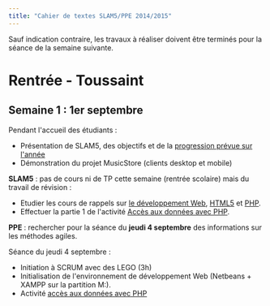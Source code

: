 ```yaml
---
title: "Cahier de textes SLAM5/PPE 2014/2015"
---
```


Sauf indication contraire, les travaux à réaliser doivent être terminés pour la séance de la semaine suivante.

# Rentrée - Toussaint

## Semaine 1 : 1er septembre

Pendant l'accueil des étudiants :

* Présentation de SLAM5, des objectifs et de la [progression prévue sur l'année](https://docs.google.com/spreadsheet/ccc?key=0Ai28xIJg0K-zdFhYV1p1UHc3T3ItaENkYWtEQnRWYkE&usp=sharing)
* Démonstration du projet MusicStore (clients desktop et mobile)

**SLAM5** : pas de cours ni de TP cette semaine (rentrée scolaire) mais du travail de révision : 

* Etudier les cours de rappels sur [le développement Web](/cours/introduction-developpement-web/), [HTML5](/cours/html5-en-bref) et [PHP](/cours/php-en-bref/).
* Effectuer la partie 1 de l'activité [Accès aux données avec PHP](/activite/acces-donnees-php).

**PPE** : rechercher pour la séance du **jeudi 4 septembre** des informations sur les méthodes agiles.

Séance du jeudi 4 septembre :

* Initiation à SCRUM avec des LEGO (3h)
* Initialisation de l'environnement de développement Web (Netbeans + XAMPP sur la partition M:).
* Activité [accès aux données avec PHP](/activite/acces-donnees-php)
